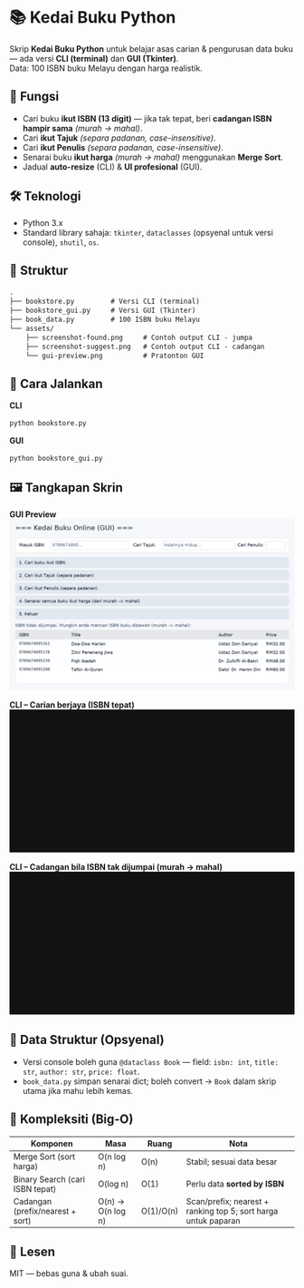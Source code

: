 # 📚 Kedai Buku Python

Skrip **Kedai Buku Python** untuk belajar asas carian & pengurusan data buku — ada versi **CLI (terminal)** dan **GUI (Tkinter)**.  
Data: 100 ISBN buku Melayu dengan harga realistik.

## 🎯 Fungsi
- Cari buku **ikut ISBN (13 digit)** — jika tak tepat, beri **cadangan ISBN hampir sama** *(murah → mahal)*.
- Cari **ikut Tajuk** *(separa padanan, case-insensitive)*.
- Cari **ikut Penulis** *(separa padanan, case-insensitive)*.
- Senarai buku **ikut harga** *(murah → mahal)* menggunakan **Merge Sort**.
- Jadual **auto-resize** (CLI) & **UI profesional** (GUI).

## 🛠 Teknologi
- Python 3.x
- Standard library sahaja: `tkinter`, `dataclasses` (opsyenal untuk versi console), `shutil`, `os`.

## 📂 Struktur
```
.
├── bookstore.py         # Versi CLI (terminal)
├── bookstore_gui.py     # Versi GUI (Tkinter)
├── book_data.py         # 100 ISBN buku Melayu
└── assets/
    ├── screenshot-found.png     # Contoh output CLI - jumpa
    ├── screenshot-suggest.png   # Contoh output CLI - cadangan
    └── gui-preview.png          # Pratonton GUI
```

## 🚀 Cara Jalankan
**CLI**
```bash
python bookstore.py
```

**GUI**
```bash
python bookstore_gui.py
```

## 🖼️ Tangkapan Skrin

**GUI Preview**  
![GUI](assets/gui-preview.png)

**CLI – Carian berjaya (ISBN tepat)**  
![Buku dijumpai](assets/screenshot-found.png)

**CLI – Cadangan bila ISBN tak dijumpai (murah → mahal)**  
![Cadangan ISBN](assets/screenshot-suggest.png)

## 🧱 Data Struktur (Opsyenal)
- Versi console boleh guna `@dataclass Book` — field: `isbn: int`, `title: str`, `author: str`, `price: float`.
- `book_data.py` simpan senarai dict; boleh convert → `Book` dalam skrip utama jika mahu lebih kemas.

## 🧮 Kompleksiti (Big‑O)
| Komponen                           | Masa           | Ruang | Nota |
|------------------------------------|----------------|-------|------|
| Merge Sort (sort harga)            | O(n log n)     | O(n)  | Stabil; sesuai data besar |
| Binary Search (cari ISBN tepat)    | O(log n)       | O(1)  | Perlu data **sorted by ISBN** |
| Cadangan (prefix/nearest + sort)   | O(n) → O(n log n) | O(1)/O(n) | Scan/prefix; nearest + ranking top 5; sort harga untuk paparan |

## 📜 Lesen
MIT — bebas guna & ubah suai.
